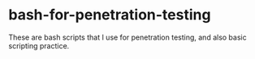 # bash-for-penetration-testing
These are bash scripts that I use for penetration testing, and also basic scripting practice.
